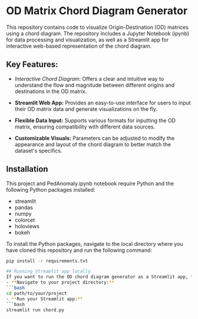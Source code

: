 # OD Matrix Chord Diagram Generator
This repository contains code to visualize Origin-Destination (OD) matrices using a chord diagram. The repository includes a Jupyter Notebook (ipynb) for data processing and visualization, as well as a Streamlit app for interactive web-based representation of the chord diagram.

## Key Features:
- *Interactive Chord Diagram:* Offers a clear and intuitive way to understand the flow and magnitude between different origins and destinations in the OD matrix.

- **Streamlit Web App:** Provides an easy-to-use interface for users to input their OD matrix data and generate visualizations on the fly.

- **Flexible Data Input:** Supports various formats for inputting the OD matrix, ensuring compatibility with different data sources.

- **Customizable Visuals:** Parameters can be adjusted to modify the appearance and layout of the chord diagram to better match the dataset's specifics.

## Installation
This project and PedAnomaly.ipynb notebook require Python and the following Python packages installed:
- streamlit
- pandas
- numpy
- colorcet
- holoviews
- bokeh
  
To install the Python packages, navigate to the local directory where you have cloned this repository and run the following command:
```bash
pip install -r requirements.txt

## Running Streamlit app locally
If you want to run the OD chord diagram generator as a Streamlit app, follow these steps:
- **Navigate to your project directory:**
```bash
cd path/to/your/project
- **Run your Streamlit app:**
```bash
streamlit run chord.py
